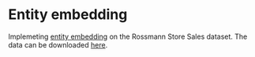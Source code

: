 # Entity embedding

Implemeting [entity embedding](https://arxiv.org/abs/1604.06737) on the Rossmann Store Sales dataset. The data can be downloaded [here](https://www.kaggle.com/c/rossmann-store-sales).